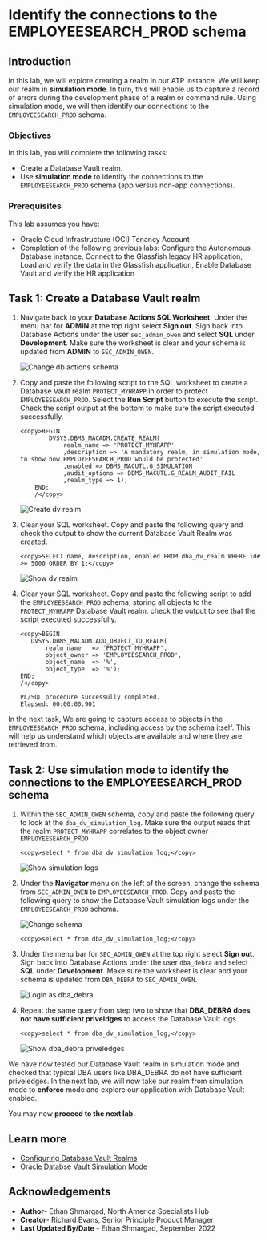 # Identify the connections to the EMPLOYEESEARCH_PROD schema

## Introduction

In this lab, we will explore creating a realm in our ATP instance. We will keep our realm in **simulation mode**. In turn, this will enable us to capture a record of errors during the development phase of a realm or command rule. Using simulation mode, we will then identify our connections to the `EMPLOYEESEARCH_PROD` schema.

### Objectives

In this lab, you will complete the following tasks:

- Create a Database Vault realm.
- Use **simulation mode** to identify the connections to the `EMPLOYEESEARCH_PROD` schema (app versus non-app connections).

### Prerequisites

This lab assumes you have:
- Oracle Cloud Infrastructure (OCI) Tenancy Account
- Completion of the following previous labs: Configure the Autonomous Database instance, Connect to the Glassfish legacy HR application, Load and verify the data in the Glassfish application, Enable Database Vault and verify the HR application

## Task 1: Create a Database Vault realm

1. Navigate back to your **Database Actions SQL Worksheet**. Under the menu bar for **ADMIN** at the top right select **Sign out**. Sign back into Database Actions under the user `sec_admin_owen` and select **SQL** under **Development**. Make sure the worksheet is clear and your schema is updated from **ADMIN** to `SEC_ADMIN_OWEN`.

	![Change db actions schema](images/change-schema-dbactions.png)

2. Copy and paste the following script to the SQL worksheet to create a Database Vault realm `PROTECT_MYHRAPP` in order to protect `EMPLOYEESEARCH_PROD`. Select the **Run Script** button to execute the script. Check the script output at the bottom to make sure the script executed successfully.

	```
	<copy>BEGIN
			DVSYS.DBMS_MACADM.CREATE_REALM(
				realm_name => 'PROTECT_MYHRAPP'
				,description => 'A mandatory realm, in simulation mode, to show how EMPLOYEESEARCH_PROD would be protected'
				,enabled => DBMS_MACUTL.G_SIMULATION
				,audit_options => DBMS_MACUTL.G_REALM_AUDIT_FAIL
				,realm_type => 1); 
		END;
		/</copy>
	```

	![Create dv realm](images/create-realm.png)

3. Clear your SQL worksheet. Copy and paste the following query and check the output to show the current Database Vault Realm was created. 

	```	
	<copy>SELECT name, description, enabled FROM dba_dv_realm WHERE id# >= 5000 ORDER BY 1;</copy>
    ```

	![Show dv realm](images/show-dv-realm.png)

4. Clear your SQL worksheet. Copy and paste the following script to add the `EMPLOYEESEARCH_PROD` schema, storing all objects to the `PROTECT_MYHRAPP` Database Vault realm. check the output to see that the script executed successfully.

	```
    <copy>BEGIN
       DVSYS.DBMS_MACADM.ADD_OBJECT_TO_REALM(
           realm_name   => 'PROTECT_MYHRAPP',
           object_owner => 'EMPLOYEESEARCH_PROD',
           object_name  => '%',
           object_type  => '%');
    END;
    /</copy>
	```

	```
	PL/SQL procedure successully completed.
	Elapsed: 00:00:00.901
	```
    
In the next task, We are going to capture access to objects in the `EMPLOYEESEARCH_PROD` schema, including access by the schema itself. This will help us understand which objects are available and where they are retrieved from. 

## Task 2: Use simulation mode to identify the connections to the EMPLOYEESEARCH_PROD schema

1. Within the `SEC_ADMIN_OWEN` schema, copy and paste the following query to look at the `dba_dv_simulation_log`. Make sure the output reads that the realm `PROTECT_MYHRAPP` correlates to the object owner `EMPLOYEESEARCH_PROD`

	```
	<copy>select * from dba_dv_simulation_log;</copy>
	```

	![Show simulation logs](images/sec-view-log.png)

2. Under the **Navigator** menu on the left of the screen, change the schema from `SEC_ADMIN_OWEN` to `EMPLOYEESEARCH_PROD`. Copy and paste the following query to show the Database Vault simulation logs under the `EMPLOYEESEARCH_PROD` schema.

	![Change schema](images/change-dba-schema.png)

	```
	<copy>select * from dba_dv_simulation_log;</copy>
	```

3. Under the menu bar for `SEC_ADMIN_OWEN` at the top right select **Sign out**. Sign back into Database Actions under the user `dba_debra` and select **SQL** under **Development**. Make sure the worksheet is clear and your schema is updated from `DBA_DEBRA` to `SEC_ADMIN_OWEN`.

	![Login as dba_debra](images/signin-dba-debra.png)

4. Repeat the same query from step two to show that **DBA_DEBRA does not have sufficient priveldges** to access the Database Vault logs.

	```
	<copy>select * from dba_dv_simulation_log;</copy>
	```

	![Show dba_debra priveledges](images/show-debra-priveledges.png)


We have now tested our Database Vault realm in simulation mode and checked that typical DBA users like DBA_DEBRA do not have sufficient priveledges. In the next lab, we will now take our realm from simulation mode to **enforce** mode and explore our application with Database Vault enabled.

You may now **proceed to the next lab.**

## Learn more
- [Configuring Database Vault Realms](https://docs.oracle.com/database/121/DVADM/cfrealms.htm#DVADM003)
- [Oracle Databse Vault Simulation Mode](https://docs.oracle.com/en/database/oracle/oracle-database/12.2/dvadmusing-training-mode-to-log-realm-and-command-rule-activities.html)

## Acknowledgements

- **Author**- Ethan Shmargad, North America Specialists Hub
- **Creator**- Richard Evans, Senior Principle Product Manager
- **Last Updated By/Date** - Ethan Shmargad, September 2022
